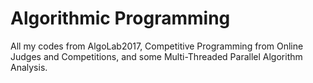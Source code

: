 # Algorithmic Programming
All my codes from AlgoLab2017, Competitive Programming from Online Judges and Competitions, and some Multi-Threaded Parallel Algorithm Analysis.
